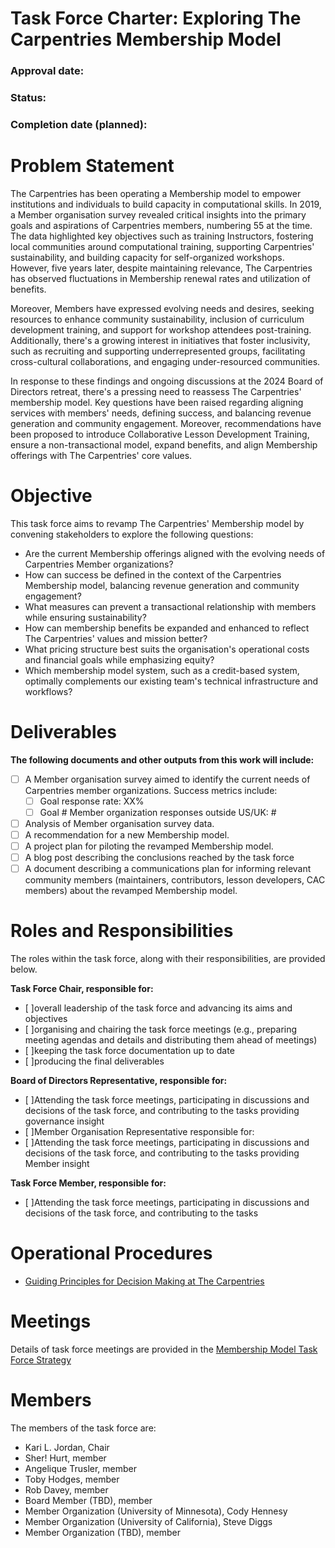 # Task Force Charter: Exploring The Carpentries Membership Model
### Approval date:
### Status:
### Completion date (planned): 

# Problem Statement
The Carpentries has been operating a Membership model to empower institutions and individuals to build capacity in computational skills. In 2019, a Member organisation survey revealed critical insights into the primary goals and aspirations of Carpentries members, numbering 55 at the time. The data highlighted key objectives such as training Instructors, fostering local communities around computational training, supporting Carpentries' sustainability, and building capacity for self-organized workshops. However, five years later, despite maintaining relevance, The Carpentries has observed fluctuations in Membership renewal rates and utilization of benefits.

Moreover, Members have expressed evolving needs and desires, seeking resources to enhance community sustainability, inclusion of curriculum development training, and support for workshop attendees post-training. Additionally, there's a growing interest in initiatives that foster inclusivity, such as recruiting and supporting underrepresented groups, facilitating cross-cultural collaborations, and engaging under-resourced communities.

In response to these findings and ongoing discussions at the 2024 Board of Directors retreat, there's a pressing need to reassess The Carpentries' membership model. Key questions have been raised regarding aligning services with members' needs, defining success, and balancing revenue generation and community engagement. Moreover, recommendations have been proposed to introduce Collaborative Lesson Development  Training, ensure a non-transactional model, expand benefits, and align Membership offerings with The Carpentries' core values.

# Objective
This task force aims to revamp The Carpentries' Membership model by convening stakeholders to explore the following questions:
- Are the current Membership offerings aligned with the evolving needs of Carpentries Member organizations?
- How can success be defined in the context of the Carpentries Membership model, balancing revenue generation and community engagement?
- What measures can prevent a transactional relationship with members while ensuring sustainability?
- How can membership benefits be expanded and enhanced to reflect The Carpentries' values and mission better?
- What pricing structure best suits the organisation's operational costs and financial goals while emphasizing equity?
- Which membership model system, such as a credit-based system, optimally complements our existing team's technical infrastructure and workflows?

# Deliverables
__The following documents and other outputs from this work will include:__  
- [ ] A Member organisation survey aimed to identify the current needs of Carpentries member organizations. Success metrics include:  
   -  [ ] Goal response rate: XX%
   -  [ ] Goal # Member organization responses outside US/UK: # 
- [ ] Analysis of Member organisation survey data.
- [ ] A recommendation for a new Membership model.
- [ ] A project plan for piloting the revamped Membership model.
- [ ] A blog post describing the conclusions reached by the task force
- [ ] A document describing a communications plan for informing relevant community members (maintainers, contributors, lesson developers, CAC members) about the revamped Membership model.

# Roles and Responsibilities
The roles within the task force, along with their responsibilities, are provided below.

__Task Force Chair, responsible for:__   
- [ ]overall leadership of the task force and advancing its aims and objectives  
- [ ]organising and chairing the task force meetings (e.g., preparing meeting agendas and details and distributing them ahead of meetings)  
- [ ]keeping the task force documentation up to date   
- [ ]producing the final deliverables
  
__Board of Directors Representative, responsible for:__  
- [ ]Attending the task force meetings, participating in discussions and decisions of the task force, and contributing to the tasks providing governance insight
- [ ]Member Organisation Representative responsible for:
- [ ]Attending the task force meetings, participating in discussions and decisions of the task force, and contributing to the tasks providing Member insight

__Task Force Member, responsible for:__
- [ ]Attending the task force meetings, participating in discussions and decisions of the task force, and contributing to the tasks

# Operational Procedures
- [Guiding Principles for Decision Making at The Carpentries](https://docs.google.com/document/d/13Ozf3jtzB95gFI5zVfMnhWXpExWtQkCZtog7h8FIwiQ/edit#heading=h.o6v3v3qszo7t)

# Meetings
Details of task force meetings are provided in the [Membership Model Task Force Strategy](https://docs.google.com/document/d/1cE-KKa_yHlW7tQwatfKP4mbdpbMoijzwO0t93iWHXg8/edit#heading=h.e60towfw575p)

# Members
The members of the task force are:
- Kari L. Jordan, Chair
- Sher! Hurt, member
- Angelique Trusler, member
- Toby Hodges, member
- Rob Davey, member
- Board Member (TBD), member
- Member Organization (University of Minnesota), Cody Hennesy
- Member Organization (University of California), Steve Diggs
- Member Organization (TBD), member
